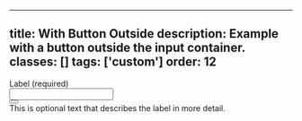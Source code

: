 <!--
 *              © 2025 Visa
 *
 * Licensed under the Apache License, Version 2.0 (the "License");
 * you may not use this file except in compliance with the License.
 * You may obtain a copy of the License at
 *
 *         http://www.apache.org/licenses/LICENSE-2.0
 *
 * Unless required by applicable law or agreed to in writing, software
 * distributed under the License is distributed on an "AS IS" BASIS,
 * WITHOUT WARRANTIES OR CONDITIONS OF ANY KIND, either express or implied.
 * See the License for the specific language governing permissions and
 * limitations under the License.
 *
 -->
---
title: With Button Outside 
description: Example with a button outside the input container. 
classes: []
tags: ['custom']
order: 12
---

<div class="v-flex v-flex-col v-gap-4">
  <label class="v-label" for="input-test-12">
    Label (required)
  </label>
  <div class="v-flex v-flex-row v-align-items-center">
    <div class="v-input-container v-surface v-flex-row">
      <input aria-describedby="input-message-test-12" class="v-input" id="input-test-12" name="text-input-field" type="text"/>
    </div>
    <button aria-label="clear" class="v-button v-button-icon v-button-tertiary v-button-small" type="button">
      <svg aria-hidden="true" class="v-icon v-icon-visa v-icon-tiny" focusable="false" viewbox="0 0 16 16">
        <use href="#visa-password-hide-tiny">
        </use>
      </svg>
    </button>
  </div>
  <span class="v-input-message" id="input-message-test-12">
    This is optional text that describes the label in more detail.
  </span>
</div>
